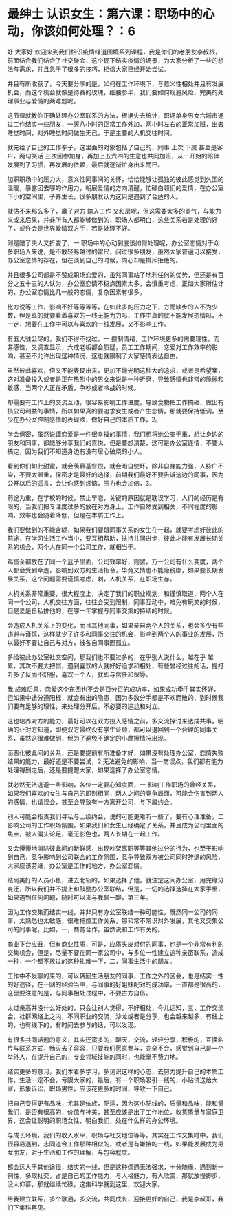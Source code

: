 # 最绅士 认识女生：第六课：职场中的心动，你该如何处理？：6

好 大家好 欢迎来到我们相识疫情绿道图境系列课程，我是你们的老朋友李叔根，前面结合我们结合了社交聚会，这个现下结实疫情的场景，为大家分析了一些的想法与需求，并且急于了很多的技巧，相信大家已经开始尝试。

并且有所收获了，今天要分享的是，如何在工作环境下，与意义性相处并且有发展机会，而这个机会就像是待赛的玫瑰，细腰参半，我们要如何规避风险，完美的处理事业与爱情的两难题呢。

这节课就教你正确处理办公室联系的方法，根据失去统计，职场单身男女六城市通过工作结实一些朋友，一天八小时的正常工作外加，两小时左右的正常加班，出去睡觉时间，对外睡觉时间做生无己，于是主要的人机交往时间。

就先给了自己的工作拳子，这里面的对象包括了自己的，同事 上次 下属 甚至是客户，两句笑话 三次回参加身，再加上五六四的生意也共同加班，从一开始的陪伴发展到了习惯，再发展的依赖，最后就逐渐忙身出来而已。

加职职场中的压力大，意义性同事间的关怀，恰恰能够让孤独的彼此感觉到久围的温暖，暴露团去哪的作用力，朝展爱情的方向清醒，忙碌白领们的爱情，在办公室下小的空间里，子养生长，很多朋友认为这只是遇到了合适的人。

就估不来那么多了，赢了对方 输入工作 又和房呢，但这需要太多的勇气，与能力来成来后果，并非所有人都能够做到的，职场人都明白，这些关系若是处理的好了，或许会是世界爱情双方手，若是处理不好。

则是陪了夫人又折变了，一 职场中的心动到底该如何处理呢，办公室恋情对于众多职场人来说，是不敢轻易越过的雷尺，问过很多朋友，虽然大家普遍可以接受，办公室恋情的存在，但在谈到自己的时候，内心却是排斥拒绝的。

并且很多公司都是不赞成职场恋爱的，虽然同事站了地利任何的优势，但还是有百分之五十三的人认为，办公室恋情不稳点因素太多，会慎重考虑，正如大家所估计的，办公室恋情比几一般的恋情，复杂因素有很多。

比方说等工作，影响不好等等等等，在如此多的压力之下，方而缺步的人不为少数，但是真的就要看着喜欢的一线无能为力吗，工作中真的就不能发展恋情吗，不一定，想要在工作中可以与喜欢的一线发展，又不影响工作。

有五大驻公尽的，我们不得不找过，一 控制情绪，工作环境更多的需要理性，而非感性，又调查显示，六成老板都会质疑，员工工作期间，恋爱对工作效率的影响，甚至不允许出现这种情况，这也就限制了大家感情表达自由。

虽然彼此喜欢，但又不能表现出来，更加不能光明这种大的追求，或者是希望案，这对准备投入或者是正在热烈中的男女来说是一种折磨，导致感情也非常的脆弱和敏感，当两个人正在矛盾，争吵或者冷战的时候。

却需要有工作上的交流互动，很容易影响工作进度，导致食物把工作搞砸，做出有损公司利益的事情，所以如果真的要追求女生或者产生恋情，那就要保持低调，至少在办公室控制感情的表现欲，做好自己的本质工作，2。

学会保密，虽然说谭恋爱是一件很幸福的事情，我们想将她公支于重，想让身边的朋友和同事，都能够分享我们的喜悦，但是要想清楚，这可是办公室连情，不要太搞定，因为我们不知道身边有没有居心破烧的小人。

看到你们如此甜蜜，就会羡慕基督恨，就会暗自使坏，除非自身能力强，人脉广不染，不要太盟重，保密才是最好的选择，前期我们最好不要告诉这边的同事，因为公开以后的遥言，会让你感到烦恼，压力也会加倍，3。

前途为重，在学校的时候，禁止早恋，关键的原因就是耽误学习，人们的经历是有限的，当我们把专注度过多的放在对方身上，工作自然受到相关，不同程度的影响，效率也会随着降低，但是在本质工作上。

我们要做到的不能含糊，如果我们要跟同事关系的女生在一起，就要考虑好彼此的前途，在学习生活工作当中，要互相帮助，扶持共同进步，彼此才能有发展长期关系的机会，两个人在同一个公司工作，就相当于。

鸡蛋全都放在了同一个蓝子里面，公司效率好，则罢，万一公司有什么变度，两个人都会受到牵连，影响到双方的生活指令，毕竟又情也不能隐税绑，如果要长期发展关系，这个问题需要谨慎考虑，刺，人机关系，在职场生存。

人机关系非常重要，很大程度上，决定了我们的职业规划，和谨慎取道，两个人在同一个公司，人机交往方面，往往会受到限制，同事互动中，难免有玩笑的时候，但是爱是自私排他的，在哪一年掌握与同事交集的持续的时候。

会造成人机关系上的变化，而且其他同事，如果亲自两个人的关系，也会多少有些违避与谨慎，这样就少了许多和同事交往的机会，影响到两个人的事业的发展，所以最好不要让自己与对方，被各自同事圈孤立。

多给彼此办公室社交空间，那我们也不要过多的，在乎别人说什么，越在乎 越累，其次不要太把惯，遇到喜欢的人就好好追求和相处，有些曾经过往的话，提打听多了反而不舒服，喜欢一个人，就即与信任和保辱。

我 成难后果，恋爱这个东西也不会是百分百的成功率，如果成功牵手其实还好，但如果中途分道阳标，就会有出的隐患，因为多数分手都是不欢而散的，到时候我们要有足够的理性，来处理分开后，不必要的尴尬和对立。

这也培养对方的能力，最好可以在双方投入感情之前，多交流探讨来达成共事，明确的让对方知道，即便双方最终没有学生证顾，都可以退回到一个合理的同事关系，虽然这很难做到，但为了避免不确定的小摩擦情况出现。

而恶化彼此间的关系，还是要提前有所准备才好，如果没有处理办公室，恋情失败结果的能力，最好还是不要尝试，2 无法避免的影响，当一商误点，我们都有能力处理得到之后，还是要提醒大家，如果选择了办公室恋情。

就必然无法逃避一些影响，各位一定要心知度面，一 影响工作职场的曾经关系，如果我们喜欢的女生与自己的即别相同，两人之间的竞争局面，可能会伤害到两人的感情，也请误会，甚至会导致有一方离开公司，与下属约会。

别人可能会指责我们寻私与上级约会，说的可能更难听一些了，要有心理准备，二 影响公司的工作职场氛围，如果我们和女生已经确定了关系，并且成为公司里面的焦点，被人偏头论足，毫无影色也，两人长期在一起工作。

又会慢慢地消除彼此间的新鲜感，出现吵架离职等等其他过分的行为，也至于影响到自己，竞争影响到公司联合的工作氛围，竞争导致双方被公司同时辞退的风险，大家应该劳继，办公室是工作的地方，办公室恋情。

结局美好的人员小鱼，进去北斩的，如果选择了他，就注定这间办公室，用完缘分变迁，所以我们并不提上和鼓励办公室联结，但是，一切的选择选择在大家手里，如果遇到任何问题，随时可以来与我聊一聊，第三年。

因为工作交集而结实一线，并非只有办公室联结一种可能性，既然同一公司的同事，太熟悉也太敏感，很难把控工作关系，那和常不常识对外发展，其他又交集公司的同事呢，比如，一，商务合作，虽然说和工作有关的。

商业下台应丑，但有商业性质，可是，应质头皮对付的同事，也是一个非常有利的交集机会，但是，尽量不要在同一家公司中，与多位一性建立这种亲密联系，造成一种，一个都不放过的这种扎难一下，二，同事生活中的朋友。

工作中不发聊的来的，可以转回生活朋友的同事，工作之外的区会，也是结实一性的好途径，在一网的经验当中，与同事的好姐妹配对的成功率，一直都是很高的，这里要注意的是，与同事相处过程中，不要古方自伤。

太过亲高并没什么好处的，只会让别人觉得，不好相处，今儿远知，三，工作交流会，社群网络上之内，不同职业的交流，沙龙或者是分享，也会越来越多，有线上的，也有线下的，有时间去参与的话，可以发现。

有很多共同话题的意义，其实还蛮多的，聊天，交流，轻轻分享，积极的，互换名片与联系方式，畅灭去了容容，只要我们愿意参与，完全不会，感觉到自己是一个举外人，在提升自己的，专业领域技能的同时，也能毫不费力地。

结实更多的意习，我们本着多学习，多见识这样的心态，去努力提升自己的本质工作，生活一定不会，亏限大家的，最后，有一个职场吸引一线的，小贴试送给大家，形象诉讼，职场男性，应该花更多的时间，导致一下自己。

把自己变得更有品味，尤其是依族，配适，因为这小配线的，质量和品味，能和量我们，是否有很高的，价值与神美，甚至应该是出了工作地位，收货质量与家庭卫界，这会让聪明的职场女性，明白我们，处在什么样的办公环境。

与成长环境，我们的收入水平，职场与社交地位等等，其实在工作交集时中，我们很容易遇到，志同道合工作那种相似的，或者是有嫌接的一线，如果能发展成为男女朋友，对于生活和工作的理解，与包容程度。

都会远大于其他途径，结实的一线，但是这种偶遇无法强求，十分随缘，遇到新一例性，多取社交，占是自己的工作能力，与人格魅力，有人欣赏，那就放慢脚步，没人仰慕，那就继续忙碌，这集科学就到这里，欢迎大家。

给我建立联系，多个歌通，多交流，共同成长，迎接更好的自己，我是李叔哥，我们下集科再见。
